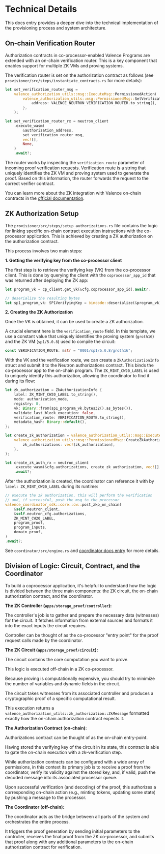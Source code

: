 # Technical Details

This docs entry provides a deeper dive into the technical implementation of the provisioning process and system architecture.

## On-chain Verification Router

Authorization contracts in co-processor-enabled Valence Programs are extended with an on-chain verification router. This is a key component that enables support for multiple ZK VMs and proving systems.

The verification router is set on the authorization contract as follows (see `provisioner/src/steps/instantiate_contracts.rs` for more details):

```rust
let set_verification_router_msg =
    valence_authorization_utils::msg::ExecuteMsg::PermissionedAction(
        valence_authorization_utils::msg::PermissionedMsg::SetVerificationRouter {
            address: VALENCE_NEUTRON_VERIFICATION_ROUTER.to_string(),
        },
    );

let set_verification_router_rx = neutron_client
    .execute_wasm(
        &authorization_address,
        set_verification_router_msg,
        vec![],
        None,
    )
    .await?;
```

The router works by inspecting the `verification_route` parameter of incoming proof verification requests. Verification route is a string that uniquely identifies the ZK VM and proving system used to generate the proof. Based on this information, the router forwards the request to the correct verifier contract.

You can learn more about the ZK integration with Valence on-chain contracts in the [official documentation](https://docs.valence.zone/zk/03_onchain_integration.html).

## ZK Authorization Setup

The `provisioner/src/steps/setup_authorizations.rs` file contains the logic for linking specific on-chain contract execution instructions with the co-processor application. This is achieved by creating a ZK authorization on the authorization contract.

This process involves two main steps:

**1. Getting the verifying key from the co-processor client**

The first step is to retrieve the verifying key (VK) from the co-processor client. This is done by querying the client with the `coprocessor_app_id` that was returned after deploying the ZK app:

```rust
let program_vk = cp_client.get_vk(&cfg.coprocessor_app_id).await?;

// deserialize the resulting bytes
let sp1_program_vk: SP1VerifyingKey = bincode::deserialize(&program_vk)?;
```

**2. Creating the ZK Authorization**

Once the VK is obtained, it can be used to create a ZK authorization.

A crucial element here is the `verification_route` field. In this template, we use a constant value that uniquely identifies the proving system (`groth16`) and the ZK VM (`sp1/5.0.8`) used to compile the circuit:

```rust
const VERIFICATION_ROUTE: &str = "0001/sp1/5.0.8/groth16";
```

With the VK and the verification route, we can create a `ZkAuthorizationInfo` struct and submit it to the Neutron authorizations contract. This binds the co-processor app to the on-chain program. The `ZK_MINT_CW20_LABEL` is used to uniquely identify this authorization, allowing the coordinator to find it during its flow:

```rust
let zk_authorization = ZkAuthorizationInfo {
    label: ZK_MINT_CW20_LABEL.to_string(),
    mode: authorization_mode,
    registry: 0,
    vk: Binary::from(sp1_program_vk.bytes32().as_bytes()),
    validate_last_block_execution: false,
    verification_route: VERIFICATION_ROUTE.to_string(),
    metadata_hash: Binary::default(),
};

let create_zk_authorization = valence_authorization_utils::msg::ExecuteMsg::PermissionedAction(
    valence_authorization_utils::msg::PermissionedMsg::CreateZkAuthorizations {
        zk_authorizations: vec![zk_authorization],
    },
);

let create_zk_auth_rx = neutron_client
    .execute_wasm(&cfg.authorizations, create_zk_authorization, vec![], None)
    .await?;
```

After the authorization is created, the coordinator can reference it with by `label: ZK_MINT_CW20_LABEL` during its runtime:

```rust
// execute the zk authorization. this will perform the verification
// and, if successful, push the msg to the processor
valence_coordinator_sdk::core::cw::post_zkp_on_chain(
    &self.neutron_client,
    &self.neutron_cfg.authorizations,
    ZK_MINT_CW20_LABEL,
    program_proof,
    program_inputs,
    domain_proof,
)
.await?;
```

See `coordinator/src/engine.rs` and [coordinator docs entry](docs/coordinator.md) for more details.

## Division of Logic: Circuit, Contract, and the Coordinator

To build a coprocessor application, it's helpful to understand how the logic is divided between the three main components: the ZK circuit, the on-chain authorization contract, and the coordinator.

**The ZK Controller (`apps/storage_proof/controller`):**

The controller's job is to gather and prepare the necessary data (witnesses) for the circuit.
It fetches information from external sources and formats it into the exact inputs the circuit requires.

Controller can be thought of as the co-processor "entry point" for the proof request calls made by the coordinator.

**The ZK Circuit (`apps/storage_proof/circuit`):**

The circuit contains the core computation you want to prove.

This logic is executed off-chain in a ZK co-processor.

Because proving is computationally expensive, you should try to minimize the number of variables and dynamic fields in the circuit.

The circuit takes witnesses from its associated controller and produces a cryptographic proof of a specific computational result.

This execution returns a `valence_authorization_utils::zk_authorization::ZkMessage` formatted exactly how the on-chain authorization contract expects it.

**The Authorization Contract (on-chain):**

Authorizations contract can be thought of as the on-chain entry-point.

Having stored the verifying key of the circuit in its state, this contract is able to gate the on-chain execution with a zk-verification step.

While authorization contracts can be configured with a wide array of permissions, in this context its primary job is to receive a proof from the coordinator, verify its validity against the stored key, and, if valid, push the decoded message into its associated processor queue.

Upon successful verification (and decoding) of the proof, this authorizes a corresponding on-chain action (e.g., minting tokens, updating some state) by pushing a message to the processor.

**The Coordinator (off-chain):**

The coordinator acts as the bridge between all parts of the system and orchestrates the entire process.

It triggers the proof generation by sending initial parameters to the controller, receives the final proof from the ZK co-processor, and submits that proof along with any additional parameters to the on-chain authorization contract for verification.
